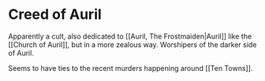 # Creed of Auril
Apparently a cult, also dedicated to [[Auril, The Frostmaiden|Auril]] like the [[Church of Auril]], but in a more zealous way. Worshipers of the darker side of Auril.

Seems to have ties to the recent murders happening around [[Ten Towns]].